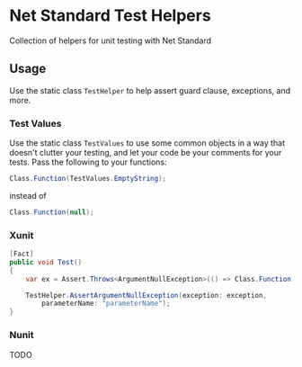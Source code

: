 # Net Standard Test Helpers
Collection of helpers for unit testing with Net Standard

## Usage
Use the static class `TestHelper` to help assert guard clause, exceptions, and more.

### Test Values
Use the static class `TestValues` to use some common objects in a way that doesn't clutter your testing, and let your code be your comments for your tests. Pass the following to your functions:
```c#
Class.Function(TestValues.EmptyString);
```
instead of 
```c#
Class.Function(null);
```

### Xunit
```c#
[Fact]
public void Test()
{
    var ex = Assert.Throws<ArgumentNullException>(() => Class.Function(null));

    TestHelper.AssertArgumentNullException(exception: exception,
        parameterName: "parameterName");
}
```

### Nunit
TODO